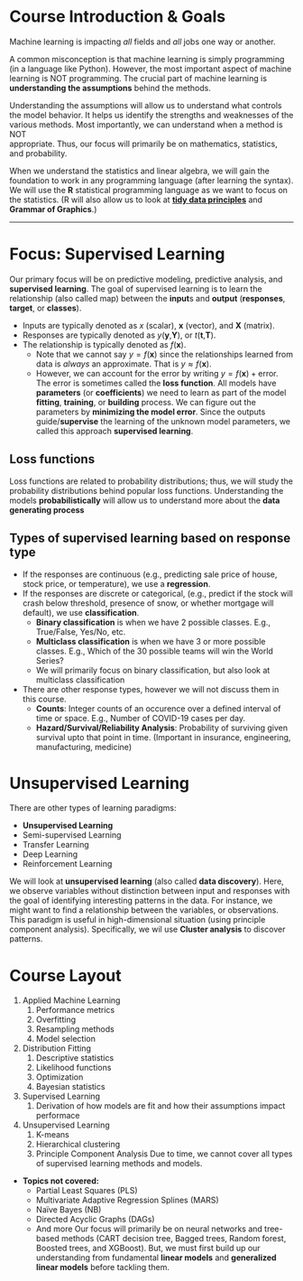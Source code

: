 # Course Introduction & Goals
Machine learning is impacting *all* fields and *all* jobs one way or another.

A common misconception is that machine learning is simply programming (in a language like Python). However, the most important aspect of machine learning is NOT programming. The crucial part of machine learning is **understanding the assumptions** behind the methods.

Understanding the assumptions will allow us to understand what controls the model behavior. It helps us identify the strengths and weaknesses of the various methods. Most importantly, we can understand when a method is NOT   
appropriate. Thus, our focus will primarily be on mathematics, statistics, and  probability.

When we understand the statistics and linear algebra, we will gain the foundation to work in any programming language (after learning the syntax). We will use the **R** statistical programming language as we want to focus on the statistics. (R will also allow us to look at [**tidy data principles**](https://r4ds.had.co.nz/tidy-data.html) and **Grammar of Graphics**.)

---

# Focus: Supervised Learning
Our primary focus will be on predictive modeling, predictive analysis, and **supervised learning**. The goal of supervised learning is to learn the relationship (also called map) between the **input**s and **output** (**responses**, **target**, or **classes**).
- Inputs are typically denoted as $x$ (scalar), $\textbf{x}$ (vector), and $\textbf{X}$ (matrix).
- Responses are typically denoted as $y$($\textbf{y}$,$\textbf{Y}$), or $t$($\textbf{t}$,$\textbf{T}$).
- The relationship is typically denoted as $f(\textbf{x})$.
	- Note that we cannot say $y=f(\textbf{x})$ since the relationships learned from data is *always* an approximate. That is $y \approx f(\textbf{x})$. 
	- However, we can account for the error by writing $y=f(\textbf{x})+\text{error}$. The error is sometimes called the **loss function**.
All models have **parameters** (or **coefficients**) we need to learn as part of the model **fitting**, **training**, or **building** process. We can figure out the parameters by **minimizing the model error**. Since the outputs guide/**supervise** the learning of the unknown model parameters, we called this approach **supervised learning**.

## Loss functions
Loss functions are related to probability distributions; thus, we will study the probability distributions behind popular loss functions. Understanding the models **probabilistically** will allow us to understand more about the **data generating process**

## Types of supervised learning based on response type
- If the responses are continuous (e.g., predicting sale price of house, stock price, or temperature), we use a **regression**.
- If the responses are discrete or categorical, (e.g., predict if the stock will crash below threshold, presence of snow, or whether mortgage will default), we use **classification**.
	- **Binary classification** is when we have 2 possible classes. E.g., True/False, Yes/No, etc.
	- **Multiclass classification** is when we have 3 or more possible classes. E.g., Which of the 30 possible teams will win the World Series?
	- We will primarily focus on binary classification, but also look at multiclass classification
- There are other response types, however we will not discuss them in this course.
	- **Counts**: Integer counts of an occurence over a defined interval of time or space. E.g., Number of COVID-19 cases per day.
	- **Hazard/Survival/Reliability Analysis**: Probability of surviving given survival upto that point in time. (Important in insurance, engineering, manufacturing, medicine)
# Unsupervised Learning
There are other types of learning paradigms:
- **Unsupervised Learning**
- Semi-supervised Learning
- Transfer Learning
- Deep Learning
- Reinforcement Learning

We will look at **unsupervised learning** (also called **data discovery**). Here, we observe variables without distinction between input and responses with the goal of identifying interesting patterns in the data. For instance, we might want to find a relationship between the variables, or observations. This paradigm is useful in high-dimensional situation (using principle component analysis). Specifically, we wil use **Cluster analysis** to discover patterns.

# Course Layout
1. Applied Machine Learning
	1. Performance metrics
	2. Overfitting
	3. Resampling methods
	4. Model selection
2. Distribution Fitting
	1. Descriptive statistics
	2. Likelihood functions
	3. Optimization
	4. Bayesian statistics
4. Supervised Learning
	1. Derivation of how models are fit and how their assumptions impact performace
5. Unsupervised Learning
	1. K-means
	2. Hierarchical clustering
	3. Principle Component Analysis
Due to time, we cannot cover all types of supervised learning methods and models. 
- **Topics not covered:**
	- Partial Least Squares (PLS)
	- Multivariate Adaptive Regression Splines (MARS)
	- Naïve Bayes (NB)
	- Directed Acyclic Graphs (DAGs)
	- And more
Our focus will primarily be on neural networks and tree-based methods (CART decision tree, Bagged trees, Random forest, Boosted trees, and XGBoost). But, we must first build up our understanding from fundamental **linear models** and **generalized linear models** before tackling them.